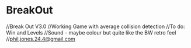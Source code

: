 # BreakOut
//Break Out V3.0
//Working Game with average collision detection
//To do: Win and Levels
//Sound - maybe colour but quite like the BW retro feel
//phil.jones.24.4@gmail.com
